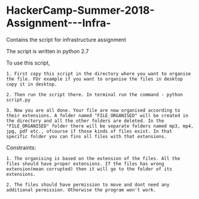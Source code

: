 # HackerCamp-Summer-2018-Assignment---Infra-
Contains the script for infrastructure assignment

The script is written in python 2.7



To use this script,
	
	1. First copy this script in the directory where you want to organise the file. FOr example if you want to organise the files in desktop copy it in desktop.
	
	2. Then run the script there. In terminal run the command - python script.py
	
	3. Now you are all done. Your file are now organised according to their extensions. A folder named "FILE_ORGANISED" will be created in the directory and all the other folders are deleted. In the "FILE_ORGANISED" folder there will be separate folders named mp3, mp4, jpg, pdf etc., ofcourse if those kinds of files exist. In that specific folder you can fins all files with that extensions.
	




Constraints:
 
	1. The organising is based on the extension of the files. All the files should have proper extensions. If the files has wrong extension(mean corrupted) then it will go to the folder of its extensions.
	
	2. The files should have permission to move and dont need any additional permission. Otherwise the program won't work.
